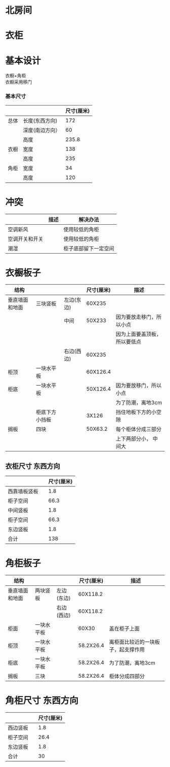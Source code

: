 # 北房间
# 衣柜
# 基本设计
衣橱+角柜  
衣橱采用移门  

### 基本尺寸

|| | 尺寸(厘米)|
|---|---|---|
|总体|长度(东西方向)| 172|
||深度(南边方向）|60|
||高度|235.8|
|衣橱|宽度|138|
||高度|235|
|角柜|宽度|34|
||高度|120|

# 冲突
| |描述|解决办法|
|---|---|---|
|空调新风| |使用较低的角柜|
|空调开关和开关| |使用较低的角柜 |
|潮湿||柜子底部留下一定空间||


# 衣橱板子
|结构|||尺寸(厘米)|描述|
|---|---|---|---|---|
|垂直墙面和地面|三块竖板|左边(东边)|60X235||
|||中间|50X233|因为要放走移门，所以小点|
|||||因为上面要盖顶板，所以要低点|
|||右边(西边)|60X235||
|柜顶|一块水平板||60X126.4||
|柜底|一块水平板||50X126.4|因为要放移门，所以小点|
|||||为了防潮，离地3cm|
||柜底下方小挡板||3X126|挡住地板下方的小空隙|
|搁板|四块||50X63.2|每个柜体分成三部分|
|||||上下两部分小， 中间大|

## 衣柜尺寸 东西方向
| | |尺寸(厘米) |
|---|---|---|
|西靠墙板竖板| |1.8|
|柜子空间| |66.3 |
|中间竖板| | 1.8|
|柜子空间| |66.3 |
|东边竖板| | 1.8|
|合计 | | 138 |



# 角柜板子
|结构|||尺寸(厘米)|描述|
|---|---|---|---|---|
|垂直墙面和地面|两块竖板|左边(东边)|60X118.2||
|||右边(西边)|60X118.2||
|柜面|一块水平板||60X30|盖在柜子上面|
|柜顶|一块水平板||58.2X26.4|离柜面比较近的一块板子，起支撑作用|
|柜底|一块水平板||58.2X26.4|为了防潮，离地3cm|
|搁板|三块||58.2X26.4|柜体分成四部分|


# 角柜尺寸 东西方向
| | |尺寸(厘米) |
|---|---|---|
|西边竖板| |1.8|
|柜子空间| |26.4 |
|东边竖板| | 1.8|
|合计 | | 30 |



